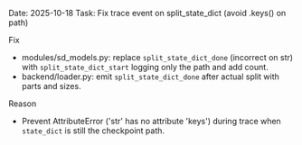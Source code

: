 Date: 2025-10-18
Task: Fix trace event on split_state_dict (avoid .keys() on path)

Fix
- modules/sd_models.py: replace `split_state_dict_done` (incorrect on str) with `split_state_dict_start` logging only the path and add count.
- backend/loader.py: emit `split_state_dict_done` after actual split with parts and sizes.

Reason
- Prevent AttributeError ('str' has no attribute 'keys') during trace when `state_dict` is still the checkpoint path.

